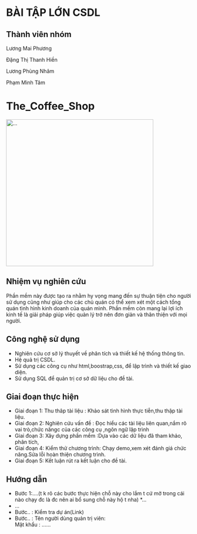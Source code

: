 # BÀI TẬP LỚN CSDL
## Thành viên nhóm
Lương Mai Phương

Đặng Thị Thanh Hiền

Lương Phùng Nhâm

Phạm Minh Tâm


# The_Coffee_Shop

<img src="http://thietkecafesaigon.com/wp-content/uploads/2019/01/895.jpg"  class="d-block w-100" alt="..." width="400">

## Nhiệm vụ nghiên cứu
Phần mềm này được tạo ra nhằm hy vọng mang đến sự thuận tiện cho người sử dụng cũng như giúp cho các chủ quán có thể xem
xét một cách tổng quán tình hình kinh doanh của quán mình.
Phần mềm còn mang lại lợi ích kinh tế là giải pháp giúp việc quản lý trở nên đơn giản và thân thiện với mọi người.

## Công nghệ sử dụng
* Nghiên cứu cơ sở lý thuyết về phân tích và thiết kế hệ thống thông tin.
* Hệ quả trị CSDL.
* Sử dụng các công cụ như html,boostrap,css, để lập trình và thiết kế giao diện.
* Sử dụng SQL để quản trị cơ sở dữ liệu cho đề tài.

## Giai đoạn thực hiện
* Giai đoạn 1: Thu thâp tài liệu : Khảo sát tình hình thực tiễn,thu thập tài liệu.
* Giai đoạn 2: Nghiên cứu vấn đề : Đọc hiểu các tài liệu liên quan,nắm rõ vai trò,chức năngc của các công cụ ,ngôn ngữ 
lập trình
* Giai đoạn 3: Xây dựng phần mềm :Dựa vào các dữ liệu đã tham khảo, phân tích,
* Giai đoạn 4: Kiểm thử chương trình: Chạy demo,xem xét đánh giá chức năng.Sửa lỗi hoàn thiện chương trình.
* Giai đoạn 5: Kết luận rút ra kết luận cho đề tài.

## Hướng dẫn
* Bước 1:....(t k rõ các bước thực hiện chỗ này cho lắm t cứ mở trong cái nào chạy đc là đc nên ai bổ sung chỗ này hộ
t nha)
*...
* ...
*  Bước.. : Kiểm tra dự án(Link)
*  Bước.. : Tên người dùng quản trị viên:  
            Mật khẩu : ......
